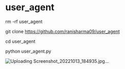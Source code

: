 # user_agent





rm -rf user_agent

git clone https://github.com/ranisharma09/user_agent

cd user_agent

python user_agent.py





![Uploading Screenshot_20221013_184935.jpg…]()
